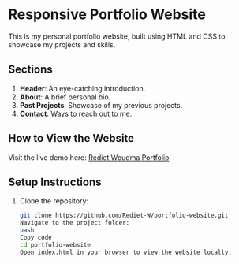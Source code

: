 # Responsive Portfolio Website

This is my personal portfolio website, built using HTML and CSS to showcase my projects and skills.

## Sections

1. **Header**: An eye-catching introduction.
2. **About**: A brief personal bio.
3. **Past Projects**: Showcase of my previous projects.
4. **Contact**: Ways to reach out to me.

## How to View the Website

Visit the live demo here: [Rediet Woudma Portfolio](https://inter-tec-gfpscivmj-rediet-ws-projects.vercel.app/)

## Setup Instructions

1. Clone the repository:
   ```bash
   git clone https://github.com/Rediet-W/portfolio-website.git
   Navigate to the project folder:
   bash
   Copy code
   cd portfolio-website
   Open index.html in your browser to view the website locally.
   ```
